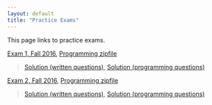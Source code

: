 ```yaml
---
layout: default
title: "Practice Exams"
---
```


This page links to practice exams.

[Exam 1, Fall 2016](cs201-fall2016-exam01.pdf), [Programming zipfile](CS201_Exam01_Fall2016_Gradle.zip)
> [Solution (written questions)](cs201-fall2016-exam01-solution.pdf), [Solution (programming questions)](CS201_Exam01_Fall2016_Solution_Gradle.zip)

[Exam 2, Fall 2016](cs201-fall2016-exam02.pdf), [Programming zipfile](CS201_Exam02_Fall2016_Gradle.zip)
> [Solution (written questions)](cs201-fall2016-exam02-solution.pdf), [Solution (programming questions)](CS201_Exam02_Fall2016_Solution_Gradle.zip)


<!--

[Exam 2, Fall 2016](cs201-fall2016-exam02.pdf), [Programming zipfile](CS201_Exam02_Fall2016_Gradle.zip)

> [Solution (written questions)](cs201-fall2016-exam02-solution.pdf), [Solution (programming questions)](CS201_Exam02_Fall2016_Solution_Gradle.zip)

[Exam 3, Fall 2016](cs201-fall2016-exam03.pdf), [Programming zipfile](CS201_Exam03_Fall2016_Gradle.zip)

> [Solution (written questions)](cs201-fall2016-exam03-solution.pdf), [Solution (programming questions)](CS201_Exam03_Fall2016_Solution_Gradle.zip)

-->
